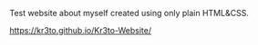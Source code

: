 Test website about myself created using only plain HTML&CSS.

https://kr3to.github.io/Kr3to-Website/

